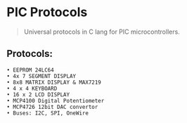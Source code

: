 # PIC Protocols
>Universal protocols in C lang for PIC microcontrollers. 

## Protocols:
```
• EEPROM 24LC64
• 4x 7 SEGMENT DISPLAY
• 8x8 MATRIX DISPLAY & MAX7219 
• 4 x 4 KEYBOARD
• 16 x 2 LCD DISPLAY
• MCP4100 Digital Potentiometer
• MCP4726 12bit DAC convertor  
• Buses: I2C, SPI, OneWire
```
